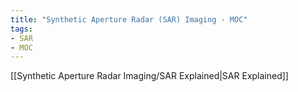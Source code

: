 ```yaml
---
title: "Synthetic Aperture Radar (SAR) Imaging - MOC"
tags:
- SAR
- MOC
---
```


[[Synthetic Aperture Radar Imaging/SAR Explained|SAR Explained]]
